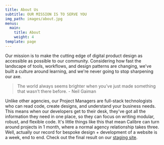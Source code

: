 ```yaml
---
title: About Us
subtitle: OUR MISSION IS TO SERVE YOU
img_path: images/about.jpg
menus:
  main:
    title: About
    weight: 4
template: page
---
```

Our mission is to make the cutting edge of digital product design as accessible as possible to our community. Considering how fast the landscape of tools, workflows, and design patterns are changing, we've built a culture around learning, and we're never going to stop sharpening our axe.

> The world always seems brighter when you’ve just made something that wasn’t there before. - Neil Gaiman

Unlike other agencies, our Project Managers are full-stack technologists who can read code, create designs, and understand your business needs. This means when our developers get to their desk, they've got all the information they need in one place, so they can focus on writing modular, robust, and flexible code. It's little things like this that mean Calibre can turn around projects in 1 month, where a normal agency relationship takes three. Well, actually our record for bespoke design + development of a website is a week, end to end. Check out the final result on our [staging site](https://calibrestaging-vwtico.netlify.com/).
